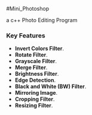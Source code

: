 #Mini_Photoshop
 
 a c++ Photo Editing Program

### Key Features

- **Invert Colors Filter**.
- **Rotate Filter**.
- **Grayscale Filter**.
- **Merge Filter**.
- **Brightness Filter**.
- **Edge Detection**.
- **Black and White (BW) Filter**.
- **Mirroring Image**.
- **Cropping Filter**.
- **Resizing Filter**.

